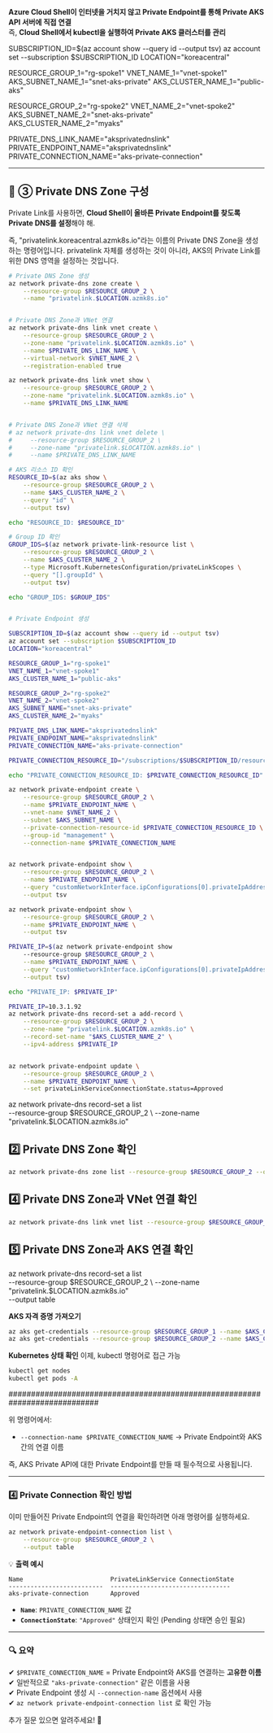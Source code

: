 **Azure Cloud Shell이 인터넷을 거치지 않고 Private Endpoint를 통해 Private AKS API 서버에 직접 연결**  
즉, **Cloud Shell에서 kubectl을 실행하여 Private AKS 클러스터를 관리**


SUBSCRIPTION_ID=$(az account show --query id --output tsv)
az account set --subscription $SUBSCRIPTION_ID
LOCATION="koreacentral"

RESOURCE_GROUP_1="rg-spoke1"
VNET_NAME_1="vnet-spoke1"
AKS_SUBNET_NAME_1="snet-aks-private"
AKS_CLUSTER_NAME_1="public-aks"

RESOURCE_GROUP_2="rg-spoke2"
VNET_NAME_2="vnet-spoke2"
AKS_SUBNET_NAME_2="snet-aks-private"
AKS_CLUSTER_NAME_2="myaks"

PRIVATE_DNS_LINK_NAME="aksprivatednslink"
PRIVATE_ENDPOINT_NAME="aksprivatednslink"
PRIVATE_CONNECTION_NAME="aks-private-connection"

---

## **🔹 ③ Private DNS Zone 구성**

Private Link를 사용하면, **Cloud Shell이 올바른 Private Endpoint를 찾도록 Private DNS를 설정**해야 해.  

즉, "privatelink.koreacentral.azmk8s.io"라는 이름의 Private DNS Zone을 생성하는 명령어입니다.
privatelink 자체를 생성하는 것이 아니라, AKS의 Private Link를 위한 DNS 영역을 설정하는 것입니다.

```bash
# Private DNS Zone 생성
az network private-dns zone create \
    --resource-group $RESOURCE_GROUP_2 \
    --name "privatelink.$LOCATION.azmk8s.io"


# Private DNS Zone과 VNet 연결
az network private-dns link vnet create \
    --resource-group $RESOURCE_GROUP_2 \
    --zone-name "privatelink.$LOCATION.azmk8s.io" \
    --name $PRIVATE_DNS_LINK_NAME \
    --virtual-network $VNET_NAME_2 \
    --registration-enabled true

az network private-dns link vnet show \
    --resource-group $RESOURCE_GROUP_2 \
    --zone-name "privatelink.$LOCATION.azmk8s.io" \
    --name $PRIVATE_DNS_LINK_NAME


# Private DNS Zone과 VNet 연결 삭제
# az network private-dns link vnet delete \
#     --resource-group $RESOURCE_GROUP_2 \
#     --zone-name "privatelink.$LOCATION.azmk8s.io" \
#     --name $PRIVATE_DNS_LINK_NAME

# AKS 리소스 ID 확인
RESOURCE_ID=$(az aks show \
    --resource-group $RESOURCE_GROUP_2 \
    --name $AKS_CLUSTER_NAME_2 \
    --query "id" \
    --output tsv)

echo "RESOURCE_ID: $RESOURCE_ID"

# Group ID 확인
GROUP_IDS=$(az network private-link-resource list \
    --resource-group $RESOURCE_GROUP_2 \
    --name $AKS_CLUSTER_NAME_2 \
    --type Microsoft.KubernetesConfiguration/privateLinkScopes \
    --query "[].groupId" \
    --output tsv)

echo "GROUP_IDS: $GROUP_IDS"


# Private Endpoint 생성

SUBSCRIPTION_ID=$(az account show --query id --output tsv)
az account set --subscription $SUBSCRIPTION_ID
LOCATION="koreacentral"

RESOURCE_GROUP_1="rg-spoke1"
VNET_NAME_1="vnet-spoke1"
AKS_CLUSTER_NAME_1="public-aks"

RESOURCE_GROUP_2="rg-spoke2"
VNET_NAME_2="vnet-spoke2"
AKS_SUBNET_NAME="snet-aks-private"
AKS_CLUSTER_NAME_2="myaks"

PRIVATE_DNS_LINK_NAME="aksprivatednslink"
PRIVATE_ENDPOINT_NAME="aksprivatednslink"
PRIVATE_CONNECTION_NAME="aks-private-connection"

PRIVATE_CONNECTION_RESOURCE_ID="/subscriptions/$SUBSCRIPTION_ID/resourceGroups/$RESOURCE_GROUP_2/providers/Microsoft.ContainerService/managedClusters/$AKS_CLUSTER_NAME_2"

echo "PRIVATE_CONNECTION_RESOURCE_ID: $PRIVATE_CONNECTION_RESOURCE_ID"

az network private-endpoint create \
    --resource-group $RESOURCE_GROUP_2 \
    --name $PRIVATE_ENDPOINT_NAME \
    --vnet-name $VNET_NAME_2 \
    --subnet $AKS_SUBNET_NAME \
    --private-connection-resource-id $PRIVATE_CONNECTION_RESOURCE_ID \
    --group-id "management" \
    --connection-name $PRIVATE_CONNECTION_NAME


az network private-endpoint show \
    --resource-group $RESOURCE_GROUP_2 \
    --name $PRIVATE_ENDPOINT_NAME \
    --query "customNetworkInterface.ipConfigurations[0].privateIpAddress" \
    --output tsv

az network private-endpoint show \
    --resource-group $RESOURCE_GROUP_2 \
    --name $PRIVATE_ENDPOINT_NAME \
    --output tsv

PRIVATE_IP=$(az network private-endpoint show 
    --resource-group $RESOURCE_GROUP_2 \
    --name $PRIVATE_ENDPOINT_NAME \
    --query "customNetworkInterface.ipConfigurations[0].privateIpAddress" \
    --output tsv)

echo "PRIVATE_IP: $PRIVATE_IP"

PRIVATE_IP=10.3.1.92
az network private-dns record-set a add-record \
    --resource-group $RESOURCE_GROUP_2 \
    --zone-name "privatelink.$LOCATION.azmk8s.io" \
    --record-set-name "$AKS_CLUSTER_NAME_2" \
    --ipv4-address $PRIVATE_IP


az network private-endpoint update \
    --resource-group $RESOURCE_GROUP_2 \
    --name $PRIVATE_ENDPOINT_NAME \
    --set privateLinkServiceConnectionState.status=Approved


```

az network private-dns record-set a list \
    --resource-group $RESOURCE_GROUP_2 \
    --zone-name "privatelink.$LOCATION.azmk8s.io" 


## **2️⃣ Private DNS Zone 확인**  
```bash
az network private-dns zone list --resource-group $RESOURCE_GROUP_2 --output table
```


## **4️⃣ Private DNS Zone과 VNet 연결 확인**  
```bash
az network private-dns link vnet list --resource-group $RESOURCE_GROUP_2 --zone-name "privatelink.$LOCATION.azmk8s.io" --output table
```

## **5️⃣ Private DNS Zone과 AKS 연결 확인**
az network private-dns record-set a list \
    --resource-group $RESOURCE_GROUP_2 \
    --zone-name "privatelink.$LOCATION.azmk8s.io" \
    --output table



**AKS 자격 증명 가져오기**
```bash
az aks get-credentials --resource-group $RESOURCE_GROUP_1 --name $AKS_CLUSTER_NAME_1
az aks get-credentials --resource-group $RESOURCE_GROUP_2 --name $AKS_CLUSTER_NAME_2

```

**Kubernetes 상태 확인**
이제, kubectl 명령어로 접근 가능

```bash
kubectl get nodes
kubectl get pods -A
```



############################################################################


위 명령어에서:
- `--connection-name $PRIVATE_CONNECTION_NAME` → Private Endpoint와 AKS 간의 연결 이름

즉, AKS Private API에 대한 Private Endpoint를 만들 때 필수적으로 사용됩니다.

---

### **4️⃣ Private Connection 확인 방법**
이미 만들어진 Private Endpoint의 연결을 확인하려면 아래 명령어를 실행하세요.

```bash
az network private-endpoint-connection list \
    --resource-group $RESOURCE_GROUP_2 \
    --output table
```

💡 **출력 예시**
```
Name                        PrivateLinkService ConnectionState
--------------------------  ---------------------------------
aks-private-connection      Approved
```
- **`Name`**: `PRIVATE_CONNECTION_NAME` 값  
- **`ConnectionState`**: `"Approved"` 상태인지 확인 (Pending 상태면 승인 필요)

---

### **🔍 요약**
✔ `$PRIVATE_CONNECTION_NAME` = Private Endpoint와 AKS를 연결하는 **고유한 이름**  
✔ 일반적으로 `"aks-private-connection"` 같은 이름을 사용  
✔ Private Endpoint 생성 시 `--connection-name` 옵션에서 사용  
✔ `az network private-endpoint-connection list` 로 확인 가능  

추가 질문 있으면 알려주세요! 🚀